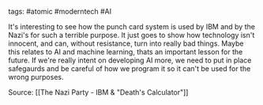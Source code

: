 tags: #atomic #moderntech #AI 

It's interesting to see how the punch card system is used by IBM and by the Nazi's for such a terrible purpose. It just goes to show how technology isn't innocent, and can, without resistance, turn into really bad things. Maybe this relates to AI and machine learning, thats an important lesson for the future. If we're really intent on developing AI more, we need to put in place safegaurds and be careful of how we program it so it can't be used for the wrong purposes. 

Source:
[[The Nazi Party - IBM & "Death's Calculator"]]
